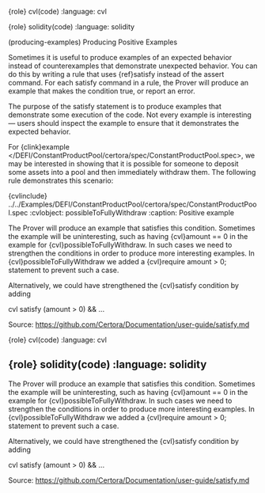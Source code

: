 {role} cvl(code) :language: cvl

{role} solidity(code) :language: solidity

(producing-examples)
Producing Positive Examples

Sometimes it is useful to produce examples of an expected behavior instead of counterexamples that demonstrate unexpected behavior. You can do this by writing a rule that uses {ref}satisfy instead of the assert command. For each satisfy command in a rule, the Prover will produce an example that makes the condition true, or report an error.

The purpose of the satisfy statement is to produce examples that demonstrate some execution of the code. Not every example is interesting — users should inspect the example to ensure that it demonstrates the expected behavior.

For {clink}example </DEFI/ConstantProductPool/certora/spec/ConstantProductPool.spec>, we may be interested in showing that it is possible for someone to deposit some assets into a pool and then immediately withdraw them. The following rule demonstrates this scenario:

{cvlinclude} ../../Examples/DEFI/ConstantProductPool/certora/spec/ConstantProductPool.spec :cvlobject: possibleToFullyWithdraw :caption: Positive example

The Prover will produce an example that satisfies this condition. Sometimes the example will be uninteresting, such as having {cvl}amount == 0 in the example for {cvl}possibleToFullyWithdraw. In such cases we need to strengthen the conditions in order to produce more interesting examples. In {cvl}possibleToFullyWithdraw we added a {cvl}require amount > 0; statement to prevent such a case.

Alternatively, we could have strengthened the {cvl}satisfy condition by adding

cvl satisfy (amount > 0) && ...

Source: https://github.com/Certora/Documentation/user-guide/satisfy.md

{role} cvl(code) :language: cvl

{role} solidity(code) :language: solidity
---
The Prover will produce an example that satisfies this condition. Sometimes the example will be uninteresting, such as having {cvl}amount == 0 in the example for {cvl}possibleToFullyWithdraw. In such cases we need to strengthen the conditions in order to produce more interesting examples. In {cvl}possibleToFullyWithdraw we added a {cvl}require amount > 0; statement to prevent such a case.

Alternatively, we could have strengthened the {cvl}satisfy condition by adding

cvl satisfy (amount > 0) &amp;&amp; ...

Source: https://github.com/Certora/Documentation/user-guide/satisfy.md
